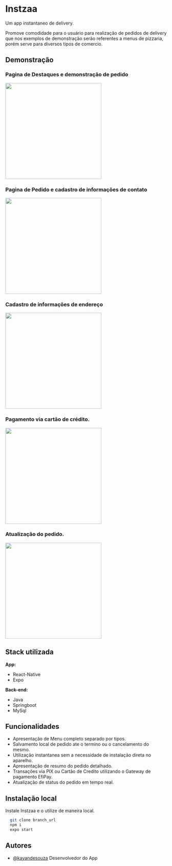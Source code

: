 
# Instzaa

Um app instantaneo de delivery. 

Promove comodidade para o usuário para realização de pedidos de delivery que nos exemplos de demonstração serão referentes a menus de pizzaria, porém serve para diversos tipos de comercio.

## Demonstração

### Pagina de Destaques e demonstração de pedido
<img src='https://github.com/KayandeSouzaPereira/instzaa-app/blob/master/assets/mock/readme/cardapio.gif?raw=true' width='300'>

### Pagina de Pedido e cadastro de informações de contato
<img src='https://github.com/KayandeSouzaPereira/instzaa-app/blob/master/assets/mock/readme/pedido.gif?raw=true' width='300'>

### Cadastro de informações de endereço
<img src='https://github.com/KayandeSouzaPereira/instzaa-app/blob/master/assets/mock/readme/autocompleteDeEndere%C3%A7o.gif?raw=true' width='300'>

### Pagamento via cartão de crédito.
<img src='https://github.com/KayandeSouzaPereira/instzaa-app/blob/master/assets/mock/readme/pagamentoCartao.gif?raw=true' width='300'>

### Atualização do pedido.
<img src='https://github.com/KayandeSouzaPereira/instzaa-app/blob/master/assets/mock/readme/statusPedidoAvaliacao.gif?raw=true' width='300'>

## Stack utilizada

**App:**

- React-Native
- Expo

**Back-end:** 

- Java
- Springboot
- MySql


## Funcionalidades

- Apresentação de Menu completo separado por tipos.
- Salvamento local de pedido ate o termino ou o cancelamento do mesmo.
- Utilização instantanea sem a necessidade de instalação direta no aparelho.
- Apresentação de resumo do pedido detalhado.
- Transações via PIX ou Cartão de Credito utilizando o Gateway de pagamento EfiPay.
- Atualização de status do pedido em tempo real.


## Instalação local

Instale Instzaa e o utilize de maneira local.

```bash
  git clone branch_url
  npm i
  expo start
```
    
## Autores

- [@kayandesouza](https://github.com/KayandeSouzaPereira) Desenvolvedor do App


